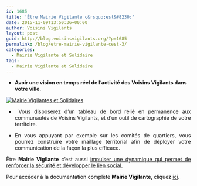 ```yaml
---
id: 1685
title: 'Être Mairie Vigilante c&rsquo;est&#8230;'
date: 2015-11-09T13:50:36+00:00
author: Voisins Vigilants
layout: post
guid: http://blog.voisinsvigilants.org/?p=1685
permalink: /blog/etre-mairie-vigilante-cest-3/
categories:
  - Mairie Vigilante et Solidaire
tags:
  - Mairie Vigilante et Solidaire
---
```

<ul style="list-style-type: square;">
  <li>
    <strong style="text-align: justify;">Avoir une vision en temps réel de l’activité des Voisins Vigilants dans votre ville.</strong>
  </li>
</ul>

[<img class="aligncenter size-full wp-image-3292" src="./../../images/2015/11/11.jpg" alt="Mairie Vigilantes et Solidaires" />](./../../images/2015/11/11.jpg)

<ul style="list-style-type: disc;">
  <li style="text-align: justify;">
     Vous disposerez d’un tableau de bord relié en permanence aux communautés de Voisins Vigilants, et d’un outil de cartographie de votre territoire.
  </li>
</ul>

<ul style="list-style-type: disc; text-align: justify;">
  <li>
    <span style="text-align: justify;">En vous appuyant par exemple sur les comités de quartiers, vous pourrez construire votre maillage territorial afin de déployer votre communication de la façon la plus efficace.</span>
  </li>
</ul>

<p style="text-align: justify;">
  Être <strong>Mairie Vigilante</strong> c&rsquo;est aussi <a href="http://blog.voisinsvigilants.org/blog/etre-mairie-vigilante-cest-2/">impulser une dynamique qui permet de renforcer la sécurité et développer le lien social.</a>
</p>

<p style="text-align: justify;">
  <span style="color: #000000;">Pour accéder à la documentation complète </span><strong style="color: #000000;">Mairie Vigilante</strong><span style="color: #000000;">, cliquez </span><a href="http://www.voisinsvigilants.org/contacts/addmairie">ici</a><span style="color: #000000;">.</span>
</p>
